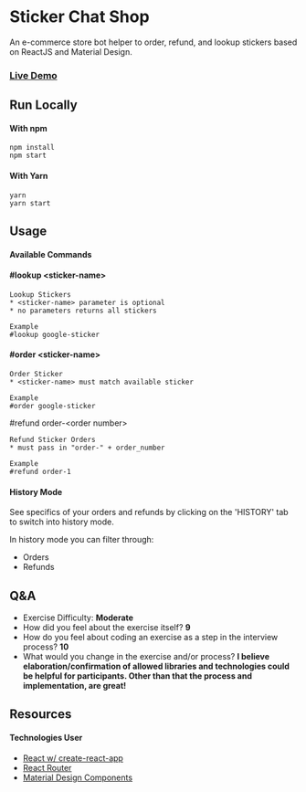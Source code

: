 # Sticker Chat Shop

An e-commerce store bot helper to order, refund, and lookup stickers based on ReactJS and Material Design.

### [Live Demo](https://philgetz.github.io/sticker-chat-shop/)

## Run Locally

#### With npm

```
npm install
npm start
```

#### With Yarn

```
yarn
yarn start
```

## Usage

#### Available Commands

#### #lookup \<sticker-name>

```
Lookup Stickers
* <sticker-name> parameter is optional
* no parameters returns all stickers

Example
#lookup google-sticker
```

#### #order \<sticker-name>

```
Order Sticker
* <sticker-name> must match available sticker

Example
#order google-sticker
```

#refund order-\<order number>

```
Refund Sticker Orders
* must pass in "order-" + order_number

Example
#refund order-1
```

#### History Mode

See specifics of your orders and refunds by clicking on the 'HISTORY' tab to switch into history mode.

In history mode you can filter through:

* Orders
* Refunds

## Q&A

* Exercise Difficulty: **Moderate**
* How did you feel about the exercise itself? **9**
* How do you feel about coding an exercise as a step in the interview process? **10**
* What would you change in the exercise and/or process? **I believe elaboration/confirmation of allowed libraries and technologies could be helpful for participants. Other than that the process and implementation, are great!**

## Resources

#### Technologies User

* [React w/ create-react-app](https://github.com/facebook/create-react-app)
* [React Router](https://github.com/ReactTraining/react-router)
* [Material Design Components](https://github.com/jamesmfriedman/rmwc)
